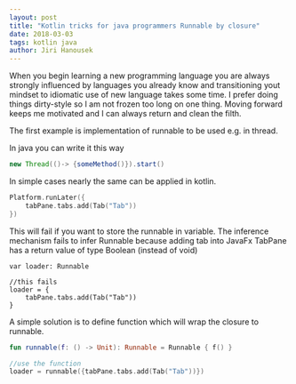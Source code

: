 ```yaml
---
layout: post
title: "Kotlin tricks for java programmers Runnable by closure"
date: 2018-03-03
tags: kotlin java
author: Jiri Hanousek
---
```


When you begin learning a new programming language you are always strongly influenced by languages you already know
and transitioning yout mindset to idiomatic use of new language takes some time. I prefer doing things dirty-style
so I am not frozen too long on one thing. Moving forward keeps me motivated and I can always return and clean the filth.


The first example is implementation of runnable to be used e.g. in thread.

In java you can write it this way
```java
new Thread(()-> {someMethod()}).start()
```

In simple cases nearly the same can be applied in kotlin.

```kotlin
Platform.runLater({
    tabPane.tabs.add(Tab("Tab"))
})
```

This will fail if you want to store the runnable in variable. The inference mechanism fails to infer
Runnable because adding tab into JavaFx TabPane has a return value of type Boolean (instead of void)

```
var loader: Runnable

//this fails
loader = {
    tabPane.tabs.add(Tab("Tab"))
}
```

A simple solution is to define function which will wrap the closure to runnable.

```kotlin
fun runnable(f: () -> Unit): Runnable = Runnable { f() }

//use the function
loader = runnable({tabPane.tabs.add(Tab("Tab"))})
```



